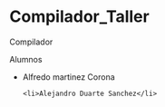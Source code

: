 Compilador_Taller
=================

Compilador

Alumnos
<ul>
    <li>Alfredo martinez Corona</li>
    
    <li>Alejandro Duarte Sanchez</li>
    
</ul>
